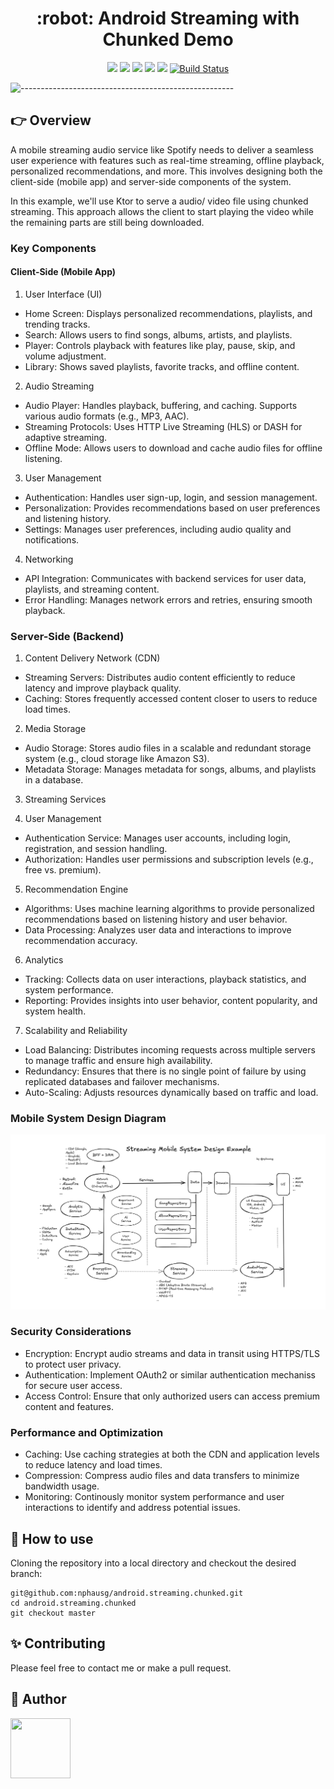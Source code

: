 <h1 align="center"> :robot: Android Streaming  with Chunked Demo </h1>

<div align="center">
    <img src="https://img.shields.io/badge/kotlin-v1.9.0-blue.svg">
    <img src="https://img.shields.io/badge/gradle-8.5.2-blueviolet.svg">
    <img src="https://img.shields.io/badge/API-24%2B-blue.svg?style=flat">
    <img src="https://img.shields.io/badge/License-Apache%202.0-success.svg">
    <img src="https://circleci.com/gh/twilio-labs/plugin-rtc.svg?style=svg">
    <a href="https://github.com/nphau/android.embeddedserver/actions/workflows/app-build.yml"><img alt="Build Status" src="https://github.com/nphau/android.embeddedserver/actions/workflows/app-build.yml/badge.svg"/></a>
</div>

![-----------------------------------------------------](https://raw.githubusercontent.com/andreasbm/readme/master/assets/lines/colored.png)

## 👉 Overview
A mobile streaming audio service like Spotify needs to deliver a seamless user experience with features such as real-time streaming, offline playback, personalized recommendations, and more. This involves designing both the client-side (mobile app) and server-side components of the system.

In this example, we'll use Ktor to serve a audio/ video file using chunked streaming. This approach allows the client to start playing the video while the remaining parts are still being downloaded.

### Key Components

#### Client-Side (Mobile App)

1. User Interface (UI)
- Home Screen: Displays personalized recommendations, playlists, and trending tracks.
- Search: Allows users to find songs, albums, artists, and playlists.
- Player: Controls playback with features like play, pause, skip, and volume adjustment.
- Library: Shows saved playlists, favorite tracks, and offline content.

2. Audio Streaming
- Audio Player: Handles playback, buffering, and caching. Supports various audio formats (e.g., MP3, AAC).
- Streaming Protocols: Uses HTTP Live Streaming (HLS) or DASH for adaptive streaming.
- Offline Mode: Allows users to download and cache audio files for offline listening.

3. User Management

- Authentication: Handles user sign-up, login, and session management.
- Personalization: Provides recommendations based on user preferences and listening history.
- Settings: Manages user preferences, including audio quality and notifications.

4. Networking
- API Integration: Communicates with backend services for user data, playlists, and streaming content.
- Error Handling: Manages network errors and retries, ensuring smooth playback.

### Server-Side (Backend)
1. Content Delivery Network (CDN)
- Streaming Servers: Distributes audio content efficiently to reduce latency and improve playback quality.
- Caching: Stores frequently accessed content closer to users to reduce load times.

2. Media Storage
- Audio Storage: Stores audio files in a scalable and redundant storage system (e.g., cloud storage like Amazon S3).
- Metadata Storage: Manages metadata for songs, albums, and playlists in a database.
3. Streaming Services

4. User Management
- Authentication Service: Manages user accounts, including login, registration, and session handling.
- Authorization: Handles user permissions and subscription levels (e.g., free vs. premium).

5. Recommendation Engine
- Algorithms: Uses machine learning algorithms to provide personalized recommendations based on listening history and user behavior.
- Data Processing: Analyzes user data and interactions to improve recommendation accuracy.

6. Analytics
- Tracking: Collects data on user interactions, playback statistics, and system performance.
- Reporting: Provides insights into user behavior, content popularity, and system health.

7. Scalability and Reliability
- Load Balancing: Distributes incoming requests across multiple servers to manage traffic and ensure high availability.
- Redundancy: Ensures that there is no single point of failure by using replicated databases and failover mechanisms.
- Auto-Scaling: Adjusts resources dynamically based on traffic and load.

### Mobile System Design Diagram

<img src="docs/system_design.png">

### Security Considerations
- Encryption: Encrypt audio streams and data in transit using HTTPS/TLS to protect user privacy.
- Authentication: Implement OAuth2 or similar authentication mechaniss for secure user access.
- Access Control: Ensure that only authorized users can access premium content and features.

### Performance and Optimization
- Caching: Use caching strategies at both the CDN and application levels to reduce latency and load times.
- Compression: Compress audio files and data transfers to minimize bandwidth usage.
- Monitoring: Continously monitor system performance and user interactions to identify and address potential issues.

## 🚀 How to use

Cloning the repository into a local directory and checkout the desired branch:

```
git@github.com:nphausg/android.streaming.chunked.git
cd android.streaming.chunked
git checkout master
```

## ✨ Contributing

Please feel free to contact me or make a pull request.

## 👀 Author

<p>
    <a href="https://nphausg.medium.com" target="_blank">
    <img src="https://avatars2.githubusercontent.com/u/13111806?s=400&u=f09b6160dbbe2b7eeae0aeb0ab4efac0caad57d7&v=4" width="96" height="96">
    </a>
    
</p>
